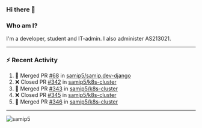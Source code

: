 ### Hi there 👋

### Who am I?
I'm a developer, student and IT-admin. I also administer AS213021.

---
### :zap: Recent Activity
<!--START_SECTION:activity-->
1. 🎉 Merged PR [#68](https://github.com/samip5/samip.dev-django/pull/68) in [samip5/samip.dev-django](https://github.com/samip5/samip.dev-django)
2. ❌ Closed PR [#342](https://github.com/samip5/k8s-cluster/pull/342) in [samip5/k8s-cluster](https://github.com/samip5/k8s-cluster)
3. 🎉 Merged PR [#343](https://github.com/samip5/k8s-cluster/pull/343) in [samip5/k8s-cluster](https://github.com/samip5/k8s-cluster)
4. ❌ Closed PR [#345](https://github.com/samip5/k8s-cluster/pull/345) in [samip5/k8s-cluster](https://github.com/samip5/k8s-cluster)
5. 🎉 Merged PR [#346](https://github.com/samip5/k8s-cluster/pull/346) in [samip5/k8s-cluster](https://github.com/samip5/k8s-cluster)
<!--END_SECTION:activity-->
---

<img align="center" src="https://github-readme-stats.vercel.app/api?username=samip5&show_icons=true" alt="samip5" />
